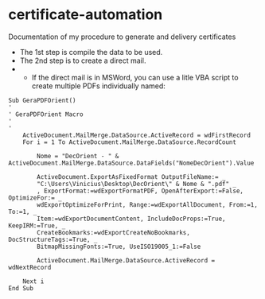 # certificate-automation
Documentation of my procedure to generate and delivery certificates

- The 1st step is compile the data to be used.
- The 2nd step is to create a direct mail.
- - If the direct mail is in MSWord, you can use a litle VBA script to create multiple PDFs individually named:

```
Sub GeraPDFOrient()
'
' GeraPDFOrient Macro
'
'
    ActiveDocument.MailMerge.DataSource.ActiveRecord = wdFirstRecord
    For i = 1 To ActiveDocument.MailMerge.DataSource.RecordCount

        Nome = "DecOrient - " & ActiveDocument.MailMerge.DataSource.DataFields("NomeDecOrient").Value

        ActiveDocument.ExportAsFixedFormat OutputFileName:= _
        "C:\Users\Vinicius\Desktop\DecOrient\" & Nome & ".pdf" _
        , ExportFormat:=wdExportFormatPDF, OpenAfterExport:=False, OptimizeFor:= _
        wdExportOptimizeForPrint, Range:=wdExportAllDocument, From:=1, To:=1, _
        Item:=wdExportDocumentContent, IncludeDocProps:=True, KeepIRM:=True, _
        CreateBookmarks:=wdExportCreateNoBookmarks, DocStructureTags:=True, _
        BitmapMissingFonts:=True, UseISO19005_1:=False

        ActiveDocument.MailMerge.DataSource.ActiveRecord = wdNextRecord

    Next i
End Sub
```


